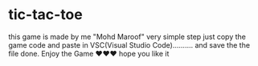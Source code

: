 # tic-tac-toe
this game is made by me "Mohd Maroof"
very simple step just copy the game code and paste in VSC(Visual Studio Code)..........
and save the the file done. Enjoy the Game ❤️❤️❤️
hope you like it 
